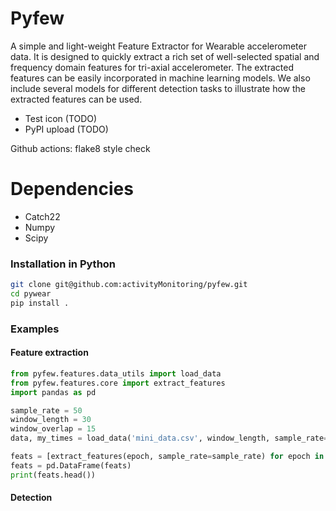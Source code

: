 # Pyfew
A simple and light-weight Feature Extractor for Wearable accelerometer data. 
It is designed to quickly extract a rich set of well-selected spatial and frequency domain features
for tri-axial accelerometer. The extracted features can be easily incorporated in machine learning models. 
We also include several models for different detection tasks to illustrate how the extracted features can be used.

* Test icon (TODO)
* PyPI upload (TODO)

Github actions:
flake8 style check

# Dependencies

* Catch22
* Numpy
* Scipy

### Installation in Python
```bash
git clone git@github.com:activityMonitoring/pyfew.git
cd pywear
pip install .
```


### Examples 

#### Feature extraction
```python
from pyfew.features.data_utils import load_data
from pyfew.features.core import extract_features
import pandas as pd

sample_rate = 50
window_length = 30
window_overlap = 15
data, my_times = load_data('mini_data.csv', window_length, sample_rate=sample_rate, window_overlap=window_overlap)

feats = [extract_features(epoch, sample_rate=sample_rate) for epoch in data]
feats = pd.DataFrame(feats)
print(feats.head())
```

#### Detection
